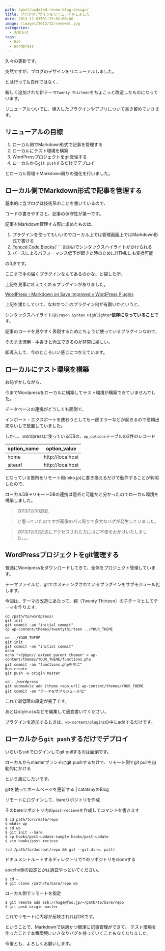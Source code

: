 ```yaml
---
path: /post/updated-renew-blog-design/
title: ブログのデザインをリニューアルしました
date: 2013-12-03T01:25:02+00:00
image: /images/2013/12/renewal.jpg
categories:
  - お知らせ
tags:
  - Git
  - Wordpress
---
```

久々の更新です。
  
突然ですが、ブログのデザインをリニューアルしました。

とは行っても自作ではなく、
  
新しく追加された新テーマ`Twenty Thirteen`をちょこっと改造したものになっています。

リニューアルついでに、導入したプラグインやアプリについて書き留めていきます。<!--more-->

リニューアルの目標
----------------------------------------


  1. ローカル側でMarkdown形式で記事を管理する
  2. ローカルにテスト環境を構築
  3. WordPressプロジェクトをgit管理する
  4. ローカルから`git push`するだけでデプロイ

とローカル管理＋Markdown周りの強化を行いました。

ローカル側でMarkdown形式で記事を管理する
----------------------------------------


基本的に当ブログは技術系のことを書いているので、
  
コードの書きやすさと、記事の保守性が第一です。

記事をMarkdown管理する際に求めたものは、

  1. プラグインを使ってもいいのでローカル上では管理画面上ではMarkdown形式で書ける
  2. [Fenced Code Blocks](https://help.github.com/articles/github-flavored-markdown#fenced-code-blocks)(` ```言語名 `)でシンタックスハイライトがかけられる
  3. パースによるパフォーマンス低下が起きた時のためにHTMLにも変換可能

の3点です。

ここまで手の届くプラグインなんてあるのかな、と探した所、
  
上記を見事に叶えてくれるプラグインがありました。

[WordPress &#8250; Markdown on Save Improved &laquo; WordPress Plugins](http://wordpress.org/plugins/markdown-on-save-improved/)

上記を満たしていて、なおかつこのプラグイン何が有難いかというと、
  
シンタックスハイライトは`Crayon Syntax Highlighter`**依存になっていること**です。

記事のコードを見やすく表現するためにちょうど使っているプラグインなので、
  
そのまま流用・手書きと両立できるのが非常に嬉しい。

即導入して、今のところいい感じにつかえています。

ローカルにテスト環境を構築
----------------------------------------


お恥ずかしながら、
  
今までWordpressをローカルに構築してテスト環境が構築できていませんでした。

データベースの連携がどうしても面倒で、
  
インポート・エクスポートを使おうとしても一部エラーなどが起きるので信頼出来ないしで放置していました。

しかし、wordpressに使っているDBの、`wp_options`テーブルの2件のレコード

| option_name | option_value     |
| ----------- | ---------------- |
| home        | http://localhost |
| siteurl     | http://localhost |

となっている箇所をリモート用(leko.jp)に書き換えるだけで動作することが判明したので、
  
ローカルDB→リモートDBの連携は意外と可能だと分かったのでローカル環境を構築しました。

> 2013/12/03追記
    
> と思っていたのですが画像のパス周りで多大なバグが発生していました。
    
> 2013/12/02近辺にアクセスされた方にはご不便をおかけいたしました。。。

WordPressプロジェクトをgit管理する
----------------------------------------


普通にWordpressをダウンロードしてきて、全体をプロジェクト管理しています。
  
テーマファイルと、gitでホスティングされているプラグインをサブモジュール化します。

今回は、テーマの改造にあたって、親（Twenty Thirteen）の子テーマとしてテーマを作ります。

```
cd /path/to/wordpress/
git init
git commit -am "initial commit"
cp wp-content/themes/twentythirteen ../YOUR_THEME

cd ../YOUR_THEME
git init
git commit -am "initial commit"
echo    
echo "<?phpn// extend parent themen" > wp-content/themes/YOUR_THEME/functions.php
git commit -am "functions.phpを空に"
hub create
git push -u origin master

cd ../wordpress
git submodule add [theme_repo_url] wp-content/themes/YOUR_THEME
git commit -am "テーマをサブモジュール化"
```


これで最低限の設定が完了です。
  
あとはstyle.cssなどを編集して適宜書いてください。

プラグインを追加するときは、`wp-content/plugins`の中にaddするだけです。

## ローカルから`git push`するだけでデプロイ

いちいちsshでログインしてgit pullするのは面倒です。

ローカルからmasterブランチにgit pushするだけで、リモート側でgit pullを自動的にかける
  
という風にしたいです。

<span class="removed_link" title="http://blog.catatsuy.org/a/142">gitを使ってホームページを更新する | catatsuyのBlog</span>

リモートにログインして、bareリポジトリを作成
  
そのbareリポジトリ内の`post-recieve`を作成してコマンドを書きます

```
$ cd path/to/create/repo
$ mkdir wp
$ cd wp
$ git init --bare
$ cp hooks/post-update-sample hooks/post-update
$ vim hooks/post-recieve
```


```
(cd /path/to/docroot/repo && git --git-dir=. pull)
```


ドキュメントルートするディレクトリで↑のリポジトリをcloneする
  
apache側の設定とかは適宜やっといてください。

```
$ cd ~
$ git clone /path/to/bare/repo wp
```


ローカル側でリモートを指定

```
$ git remote add ssh://hoge@foo.jp/~/path/to/bare/repo
$ git push origin master
```


これでリモートに内容が反映されればOKです。

ということで、Markdownで快適かつ簡潔に記事管理ができて、 テスト環境を作ったことで本番環境にいきなりバグを持っていくこともなくなりました。

今後とも、よろしくお願いします。

<div style="font-size:0px;height:0px;line-height:0px;margin:0;padding:0;clear:both">
</div>